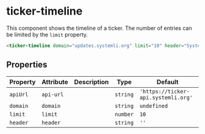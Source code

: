 # ticker-timeline

This component shows the timeline of a ticker. The number of entries can be limited by the `limit` property.

```html
<ticker-timeline domain="updates.systemli.org" limit="10" header="Systemli Updates"></ticker-timeline>
```

## Properties

| Property | Attribute | Description | Type     | Default                             |
| -------- | --------- | ----------- | -------- | ----------------------------------- |
| `apiUrl` | `api-url` |             | `string` | `'https://ticker-api.systemli.org'` |
| `domain` | `domain`  |             | `string` | `undefined`                         |
| `limit`  | `limit`   |             | `number` | `10`                                |
| `header` | `header`  |             | `string` | `''`                                |
